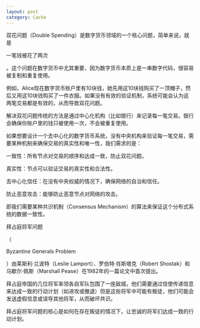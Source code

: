 ```yaml
---
layout: post
category: Cache
---
```


双花问题（Double Spending）是数字货币领域的一个核心问题，简单来说，就是

一笔钱被花了两次

。这个问题在数字货币中尤其重要，因为数字货币本质上是一串数字代码，很容易被复制和重复使用。

例如，Alice现在数字货币账户里有10块钱，她先用这10块钱购买了一顶帽子，然后又用这10块钱购买了一件衣服。如果没有有效的验证机制，系统可能会认为这两笔交易都是有效的，从而导致双花问题。

解决双花问题传统的方法是通过中心化机构（比如银行）来记录每一笔交易。银行会确保你账户里的钱只被使用一次，不会被重复使用。



如果想要设计一个去中心化的数字货币系统，没有中央机构来验证每一笔交易，需要某种机制来确保交易的真实性和唯一性，我们需求的是：

一致性：所有节点对交易的顺序和达成一致，防止双花问题。

真实性：节点可以验证交易的真实性和合法性。

去中心化信任：在没有中央权威的情况下，确保网络的自治和信任。

防止恶意攻击：能够防止恶意节点对网络的攻击。



即我们需要某种共识机制（Consensus Mechanism）的算法来保证这个分布式系统的数据一致性。

拜占庭将军问题

（

Byzantine Generals Problem

）由莱斯利·兰波特（Leslie Lamport）、罗伯特·肖斯塔克（Robert Shostak）和马歇尔·佩斯（Marshall Pease）在1982年的一篇论文中首次提出。

拜占庭帝国的几位将军率领各自军队包围了一座敌城，他们需要通过信使传递信息来达成一致的行动计划（如进攻或撤退）但是这些将军中可能有叛徒，他们可能会发送虚假信息或误导其他将军，从而破坏共识。

拜占庭将军问题的核心是如何在存在叛徒的情况下，让忠诚的将军们达成一致的行动计划。